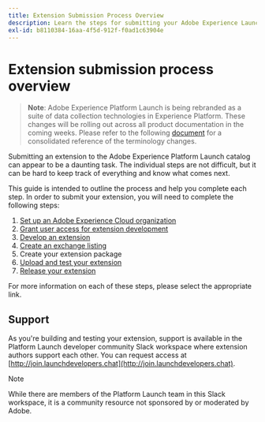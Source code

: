 ```yaml
---
title: Extension Submission Process Overview
description: Learn the steps for submitting your Adobe Experience Launch extension from development to release.
exl-id: b8110384-16aa-4f5d-912f-f0ad1c63904e
---
```

# Extension submission process overview

>**Note**: Adobe Experience Platform Launch is being rebranded as a suite of data collection technologies in Experience Platform. These changes will be rolling out across all product documentation in the coming weeks. Please refer to the following [document](/help/launch-name-updates.md) for a consolidated reference of the terminology changes.

Submitting an extension to the Adobe Experience Platform Launch catalog can appear to be a daunting task.  The individual steps are not difficult, but it can be hard to keep track of everything and know what comes next.

This guide is intended to outline the process and help you complete each step.  In order to submit your extension, you will need to complete the following steps:

1. [Set up an Adobe Experience Cloud organization](./setup.md)
1. [Grant user access for extension development](./access.md)
1. [Develop an extension](./develop.md)
1. [Create an exchange listing](./create-listing.md)
1. Create your extension package
1. [Upload and test your extension](./upload-and-test.md)
1. [Release your extension](./release.md)

For more information on each of these steps, please select the appropriate link.

## Support

As you're building and testing your extension, support is available in the Platform Launch developer community Slack workspace where extension authors support each other. You can request access at [http://join.launchdevelopers.chat](http://join.launchdevelopers.chat). 

>[!NOTE]
>
>While there are members of the Platform Launch team in this Slack workspace, it is a community resource not sponsored by or moderated by Adobe.
